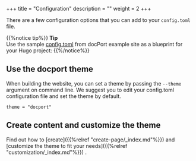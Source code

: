 +++
title = "Configuration"
description = ""
weight = 2
+++


There are a few configuration options that you can add to your `config.toml` file.

{{%notice tip%}}
**Tip**
\
Use the sample [config.toml](https://github.com/vjeantet/hugo-theme-docport/blob/master/exampleSite/config-template.toml) from docPort example site as a blueprint for your Hugo project:
{{%/notice%}}

## Use the docport theme
When building the website, you can set a theme by passing the `--theme` argument on command line. 
We suggest you to edit your config.toml configuration file and set the theme by default. 
```
theme = "docport"
```

## Create content and customize the theme

Find out how to [create]({{%relref "create-page/_index.md"%}}) and [customize the theme to fit your needs]({{%relref "customization/_index.md"%}}) .
